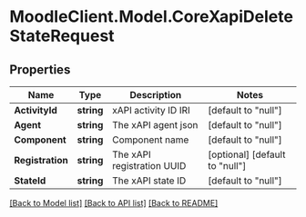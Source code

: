 # MoodleClient.Model.CoreXapiDeleteStateRequest

## Properties

Name | Type | Description | Notes
------------ | ------------- | ------------- | -------------
**ActivityId** | **string** | xAPI activity ID IRI | [default to "null"]
**Agent** | **string** | The xAPI agent json | [default to "null"]
**Component** | **string** | Component name | [default to "null"]
**Registration** | **string** | The xAPI registration UUID | [optional] [default to "null"]
**StateId** | **string** | The xAPI state ID | [default to "null"]

[[Back to Model list]](../README.md#documentation-for-models) [[Back to API list]](../README.md#documentation-for-api-endpoints) [[Back to README]](../README.md)

